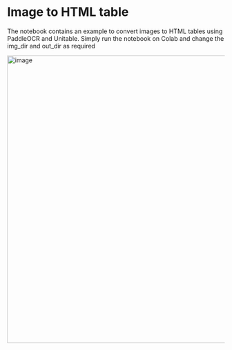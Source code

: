 # Image to HTML table
The notebook contains an example to convert images to HTML tables using PaddleOCR and Unitable. Simply run the notebook on Colab and change the img_dir and out_dir as required

<img width="665" alt="image" src="https://github.com/user-attachments/assets/4c21f8b8-c338-4973-abd0-a69fdef699fe">

